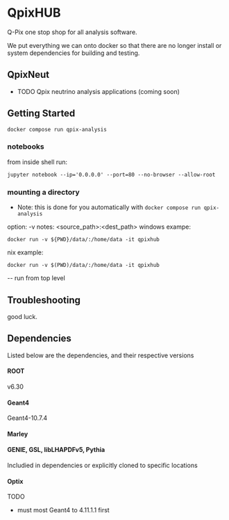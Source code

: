 # QpixHUB
Q-Pix one stop shop for all analysis software.

We put everything we can onto docker so that there are no longer install or
system dependencies for building and testing.

## QpixNeut
- TODO
Qpix neutrino analysis applications (coming soon)

## Getting Started

``` shell
docker compose run qpix-analysis
```

### notebooks

from inside shell run:
``` shell
jupyter notebook --ip='0.0.0.0' --port=80 --no-browser --allow-root
```

### mounting a directory

- Note: this is done for you automatically with `docker compose run qpix-analysis`

option: -v
notes: <source_path>:<dest_path>
windows exampe: 
``` shell
docker run -v ${PWD}/data/:/home/data -it qpixhub
```

nix example:
``` shell
docker run -v $(PWD)/data/:/home/data -it qpixhub
```

-- run from top level

## Troubleshooting

good luck.

## Dependencies

Listed below are the dependencies, and their respective versions


#### ROOT
v6.30

#### Geant4
Geant4-10.7.4

#### Marley

#### GENIE, GSL, libLHAPDFv5, Pythia
Includied in dependencies or explicitly cloned to specific locations

#### Optix
TODO
- must most Geant4 to 4.11.1.1 first